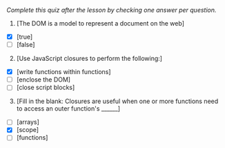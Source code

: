 *Complete this quiz after the lesson by checking one answer per question.*

1. [The DOM is a model to represent a document on the web]

- [x] [true]
- [ ] [false]

2. [Use JavaScript closures to perform the following:]

- [x] [write functions within functions]
- [ ] [enclose the DOM]
- [ ] [close script blocks]

3. [Fill in the blank: Closures are useful when one or more functions need to access an outer function's ______]

- [ ] [arrays]
- [x] [scope]
- [ ] [functions]
